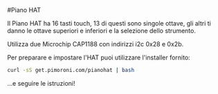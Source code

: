 <!--
---
name: Piano HAT
manufacturer: Pimoroni
url: https://github.com/pimoroni/piano-hat
description: Un piccolo Pi-piano con 16 tasti touch
pincount: 40
i2c:
  '0x28':
    name: Touch capacitivo A
    device: cap1188
    datasheet: http://ww1.microchip.com/downloads/en/DeviceDoc/CAP1188%20.pdf
  '0x2b':
    name: Touch capacitivo B
    device: cap1188
    datasheet: http://ww1.microchip.com/downloads/en/DeviceDoc/CAP1188%20.pdf
pin:
  3:
    mode: i2c
  5:
    mode: i2c
  7:
    name: Allarme A
    mode: input
  11:
    name: Reset A
    mode: output
  13:
    name: Allarme B
    mode: input
  15:
    name: Reset B
    mode: output
-->
#Piano HAT

Il Piano HAT ha 16 tasti touch, 13 di questi sono singole ottave, gli altri ti danno 
le ottave superiori e inferiori e la selezione dello strumento.

Utilizza due Microchip CAP1188 con indirizzi i2c 0x28 e 0x2b.

Per preparare e impostare l'HAT puoi utilizzare l'installer fornito:

```bash
curl -sS get.pimoroni.com/pianohat | bash
```

&hellip;e seguire le istruzioni!
